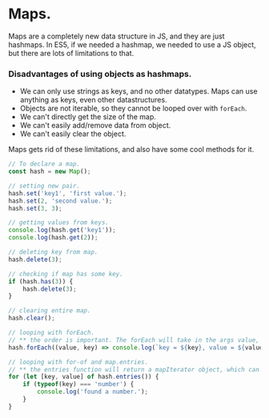 # Maps.

Maps are a completely new data structure in JS, and they are just hashmaps. In ES5, if we needed a hashmap, we needed to use a JS object, but there are lots of limitations to that.

### Disadvantages of using objects as hashmaps.

*   We can only use strings as keys, and no other datatypes. Maps can use anything as keys, even other datastructures.
*   Objects are not iterable, so they cannot be looped over with `forEach`.
*   We can't directly get the size of the map.
*   We can't easily add/remove data from object.
*   We can't easily clear the object.

Maps gets rid of these limitations, and also have some cool methods for it.

```js
// To declare a map.
const hash = new Map();

// setting new pair.
hash.set('key1', 'first value.');
hash.set(2, 'second value.');
hash.set(3, 3);

// getting values from keys.
console.log(hash.get('key1'));
console.log(hash.get(2));

// deleting key from map.
hash.delete(3);

// checking if map has some key.
if (hash.has(3)) { 
	hash.delete(3);
}

// clearing entire map.
hash.clear();

// looping with forEach.
// ** the order is important. The forEach will take in the args value, then key, then the whole map and not in any other order.
hash.forEach((value, key) => console.log(`key = ${key}, value = ${value}`));

// looping with for-of and map.entries.
// ** the entries function will return a mapIterator object, which can be deconstructed into key, values -- in that order.
for (let [key, value] of hash.entries()) {
    if (typeof(key) === 'number') {
        console.log('found a number.');
    }
}
```



